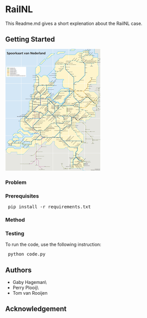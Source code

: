 # RailNL
This Readme.md gives a short explenation about the RailNL case.
## Getting Started
![Rail Map](doc/Rail_Map.png)
### Problem

### Prerequisites

<pre> pip install -r requirements.txt </pre>

### Method

### Testing
To run the code, use the following instruction:
<pre> python code.py </pre>


## Authors
* Gaby Hageman\
* Perry Plooij\
* Tom van Rooijen


## Acknowledgement


